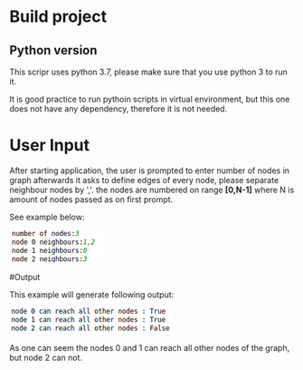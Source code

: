 # Build project
## Python version
This scripr uses python 3.7, please make sure that you use python 3 to run it.

It is good practice to run pythoin scripts in virtual environment, but this one does not have any dependency, therefore it is not needed.


# User Input
After starting application, the user is prompted to enter number of nodes in graph
afterwards it asks to define edges of every node, please separate neighbour nodes by ','.
the nodes are numbered on range **[0,N-1]** where N is amount of nodes passed as on first prompt.

See example below:

![InputImage](doc/img/Input.png)

#Output

This example will generate following output:

![OutputImage](doc/img/Output.png)

As one can seem the nodes 0 and 1 can reach all other nodes of the graph, but node 2 can not.